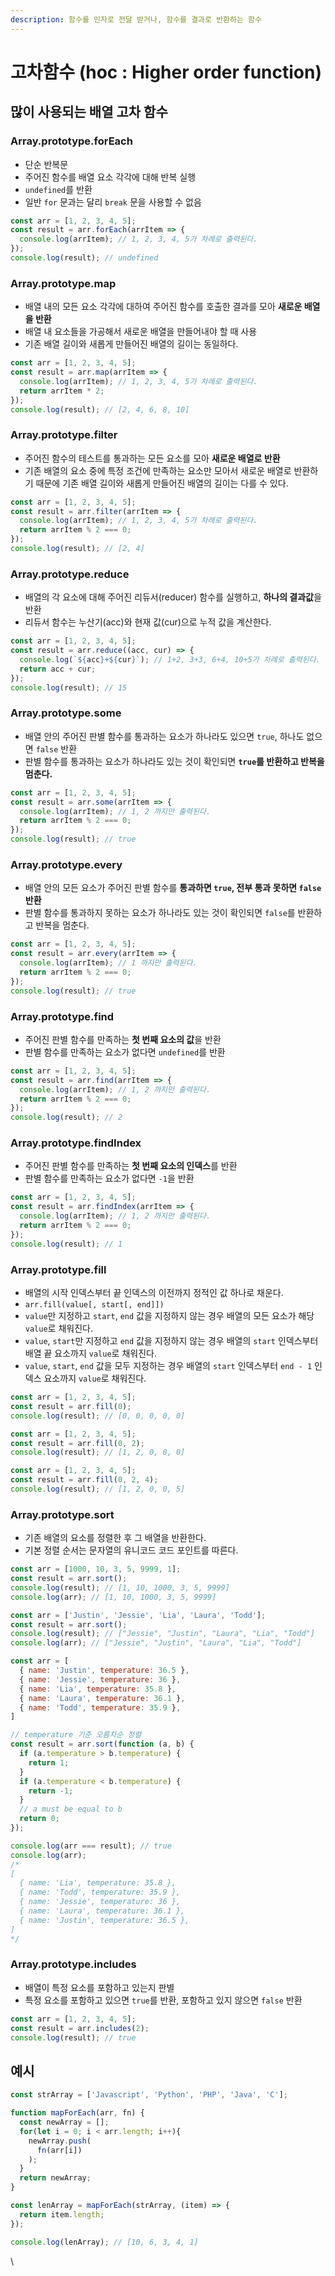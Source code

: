 ```yaml
---
description: 함수를 인자로 전달 받거나, 함수를 결과로 반환하는 함수
---
```


# 고차함수 (hoc : Higher order function)

## 많이 사용되는 배열 고차 함수

### Array.prototype.forEach <a href="#2-1-arrayprototypeforeach" id="2-1-arrayprototypeforeach"></a>

* 단순 반복문
* 주어진 함수를 배열 요소 각각에 대해 반복 실행
* `undefined`를 반환
* 일반 `for` 문과는 달리 `break` 문을 사용할 수 없음

```javascript
const arr = [1, 2, 3, 4, 5];
const result = arr.forEach(arrItem => {
  console.log(arrItem); // 1, 2, 3, 4, 5가 차례로 출력된다.
});
console.log(result); // undefined
```

### Array.prototype.map <a href="#2-2-arrayprototypemap" id="2-2-arrayprototypemap"></a>

* 배열 내의 모든 요소 각각에 대하여 주어진 함수를 호출한 결과를 모아 **새로운 배열을 반환**
* 배열 내 요소들을 가공해서 새로운 배열을 만들어내야 할 때 사용
* 기존 배열 길이와 새롭게 만들어진 배열의 길이는 동일하다.

```javascript
const arr = [1, 2, 3, 4, 5];
const result = arr.map(arrItem => {
  console.log(arrItem); // 1, 2, 3, 4, 5가 차례로 출력된다.
  return arrItem * 2;
});
console.log(result); // [2, 4, 6, 8, 10]
```

### Array.prototype.filter

* 주어진 함수의 테스트를 통과하는 모든 요소를 모아 **새로운 배열로 반환**
* 기존 배열의 요소 중에 특정 조건에 만족하는 요소만 모아서 새로운 배열로 반환하기 때문에 기존 배열 길이와 새롭게 만들어진 배열의 길이는 다를 수 있다.

```javascript
const arr = [1, 2, 3, 4, 5];
const result = arr.filter(arrItem => {
  console.log(arrItem); // 1, 2, 3, 4, 5가 차례로 출력된다.
  return arrItem % 2 === 0;
});
console.log(result); // [2, 4]
```

### Array.prototype.reduce

* 배열의 각 요소에 대해 주어진 리듀서(reducer) 함수를 실행하고, **하나의 결과값**을 반환
* 리듀서 함수는 누산기(acc)와 현재 값(cur)으로 누적 값을 계산한다.

```javascript
const arr = [1, 2, 3, 4, 5];
const result = arr.reduce((acc, cur) => {
  console.log(`${acc}+${cur}`); // 1+2, 3+3, 6+4, 10+5가 차례로 출력된다. 
  return acc + cur;
});
console.log(result); // 15
```

### Array.prototype.some <a href="#2-5-arrayprototypesome" id="2-5-arrayprototypesome"></a>

* 배열 안의 주어진 판별 함수를 통과하는 요소가 하나라도 있으면 `true`, 하나도 없으면 `false` 반환
* 판별 함수를 통과하는 요소가 하나라도 있는 것이 확인되면 **`true`를 반환하고 반복을 멈춘다.**

```javascript
const arr = [1, 2, 3, 4, 5];
const result = arr.some(arrItem => {
  console.log(arrItem); // 1, 2 까지만 출력된다.
  return arrItem % 2 === 0;
});
console.log(result); // true
```

### Array.prototype.every <a href="#2-6-arrayprototypeevery" id="2-6-arrayprototypeevery"></a>

* 배열 안의 모든 요소가 주어진 판별 함수를 **통과하면 `true`, 전부 통과 못하면 `false` 반환**
* 판별 함수를 통과하지 못하는 요소가 하나라도 있는 것이 확인되면 `false`를 반환하고 반복을 멈춘다.

```javascript
const arr = [1, 2, 3, 4, 5];
const result = arr.every(arrItem => {
  console.log(arrItem); // 1 까지만 출력된다.
  return arrItem % 2 === 0;
});
console.log(result); // true
```

### Array.prototype.find

* 주어진 판별 함수를 만족하는 **첫 번째 요소의 값**을 반환
* 판별 함수를 만족하는 요소가 없다면 `undefined`를 반환

```javascript
const arr = [1, 2, 3, 4, 5];
const result = arr.find(arrItem => {
  console.log(arrItem); // 1, 2 까지만 출력된다.
  return arrItem % 2 === 0;
});
console.log(result); // 2
```

### Array.prototype.findIndex <a href="#2-8-arrayprototypefindindex" id="2-8-arrayprototypefindindex"></a>

* 주어진 판별 함수를 만족하는 **첫 번째 요소의 인덱스**를 반환
* 판별 함수를 만족하는 요소가 없다면 `-1`을 반환

```javascript
const arr = [1, 2, 3, 4, 5];
const result = arr.findIndex(arrItem => {
  console.log(arrItem); // 1, 2 까지만 출력된다.
  return arrItem % 2 === 0;
});
console.log(result); // 1
```

### Array.prototype.fill <a href="#2-9-arrayprototypefill" id="2-9-arrayprototypefill"></a>

* 배열의 시작 인덱스부터 끝 인덱스의 이전까지 정적인 값 하나로 채운다.
* `arr.fill(value[, start[, end]])`
* `value`만 지정하고 `start`, `end` 값을 지정하지 않는 경우 배열의 모든 요소가 해당 `value`로 채워진다.
* `value`, `start`만 지정하고 `end` 값을 지정하지 않는 경우 배열의 `start` 인덱스부터 배열 끝 요소까지 `value`로 채워진다.
* `value`, `start`, `end` 값을 모두 지정하는 경우 배열의 `start` 인덱스부터 `end - 1` 인덱스 요소까지 `value`로 채워진다.

```javascript
const arr = [1, 2, 3, 4, 5];
const result = arr.fill(0);
console.log(result); // [0, 0, 0, 0, 0]
```

```javascript
const arr = [1, 2, 3, 4, 5];
const result = arr.fill(0, 2);
console.log(result); // [1, 2, 0, 0, 0]
```

```javascript
const arr = [1, 2, 3, 4, 5];
const result = arr.fill(0, 2, 4);
console.log(result); // [1, 2, 0, 0, 5]
```

### Array.prototype.sort

* 기존 배열의 요소를 정렬한 후 그 배열을 반환한다.
* 기본 정렬 순서는 문자열의 유니코드 코드 포인트를 따른다.

```javascript
const arr = [1000, 10, 3, 5, 9999, 1];
const result = arr.sort();
console.log(result); // [1, 10, 1000, 3, 5, 9999]
console.log(arr); // [1, 10, 1000, 3, 5, 9999]
```

```javascript
const arr = ['Justin', 'Jessie', 'Lia', 'Laura', 'Todd'];
const result = arr.sort();
console.log(result); // ["Jessie", "Justin", "Laura", "Lia", "Todd"]
console.log(arr); // ["Jessie", "Justin", "Laura", "Lia", "Todd"]
```

```javascript
const arr = [
  { name: 'Justin', temperature: 36.5 },
  { name: 'Jessie', temperature: 36 },
  { name: 'Lia', temperature: 35.8 },
  { name: 'Laura', temperature: 36.1 },
  { name: 'Todd', temperature: 35.9 },
]

// temperature 기준 오름차순 정렬
const result = arr.sort(function (a, b) {
  if (a.temperature > b.temperature) {
    return 1;
  }
  if (a.temperature < b.temperature) {
    return -1;
  }
  // a must be equal to b
  return 0;
});

console.log(arr === result); // true
console.log(arr);
/*
[
  { name: 'Lia', temperature: 35.8 },
  { name: 'Todd', temperature: 35.9 },
  { name: 'Jessie', temperature: 36 },
  { name: 'Laura', temperature: 36.1 },
  { name: 'Justin', temperature: 36.5 },
]
*/
```

### Array.prototype.includes <a href="#2-11-arrayprototypeincludes" id="2-11-arrayprototypeincludes"></a>

* 배열이 특정 요소를 포함하고 있는지 판별
* 특정 요소를 포함하고 있으면 `true`를 반환, 포함하고 있지 않으면 `false` 반환

```javascript
const arr = [1, 2, 3, 4, 5];
const result = arr.includes(2);
console.log(result); // true
```

## 예시

```javascript
const strArray = ['Javascript', 'Python', 'PHP', 'Java', 'C'];

function mapForEach(arr, fn) {
  const newArray = [];
  for(let i = 0; i < arr.length; i++){
    newArray.push(
      fn(arr[i])
    );
  }
  return newArray;
}

const lenArray = mapForEach(strArray, (item) => {
  return item.length;
});

console.log(lenArray); // [10, 6, 3, 4, 1]
```

\




